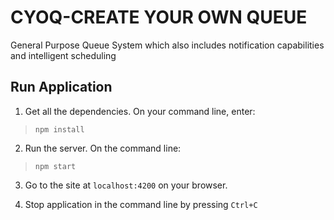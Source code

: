 # CYOQ-CREATE YOUR OWN QUEUE
General Purpose Queue System which also includes notification capabilities and intelligent scheduling

## Run Application
1. Get all the dependencies. On your command line, enter:
> ```npm install```

2. Run the server. On the command line:
> ```npm start```

3. Go to the site at `localhost:4200` on your browser.

4. Stop application in the command line by pressing `Ctrl+C`
